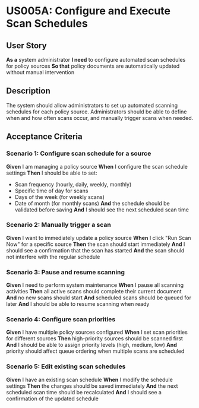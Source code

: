 # US005A: Configure and Execute Scan Schedules

## User Story

**As a** system administrator
**I need** to configure automated scan schedules for policy sources
**So that** policy documents are automatically updated without manual intervention

## Description

The system should allow administrators to set up automated scanning schedules for each policy source. Administrators should be able to define when and how often scans occur, and manually trigger scans when needed.

## Acceptance Criteria

### Scenario 1: Configure scan schedule for a source

**Given** I am managing a policy source
**When** I configure the scan schedule settings
**Then** I should be able to set:
- Scan frequency (hourly, daily, weekly, monthly)
- Specific time of day for scans
- Days of the week (for weekly scans)
- Date of month (for monthly scans)
**And** the schedule should be validated before saving
**And** I should see the next scheduled scan time

### Scenario 2: Manually trigger a scan

**Given** I want to immediately update a policy source
**When** I click "Run Scan Now" for a specific source
**Then** the scan should start immediately
**And** I should see a confirmation that the scan has started
**And** the scan should not interfere with the regular schedule

### Scenario 3: Pause and resume scanning

**Given** I need to perform system maintenance
**When** I pause all scanning activities
**Then** all active scans should complete their current document
**And** no new scans should start
**And** scheduled scans should be queued for later
**And** I should be able to resume scanning when ready

### Scenario 4: Configure scan priorities

**Given** I have multiple policy sources configured
**When** I set scan priorities for different sources
**Then** high-priority sources should be scanned first
**And** I should be able to assign priority levels (high, medium, low)
**And** priority should affect queue ordering when multiple scans are scheduled

### Scenario 5: Edit existing scan schedules

**Given** I have an existing scan schedule
**When** I modify the schedule settings
**Then** the changes should be saved immediately
**And** the next scheduled scan time should be recalculated
**And** I should see a confirmation of the updated schedule
